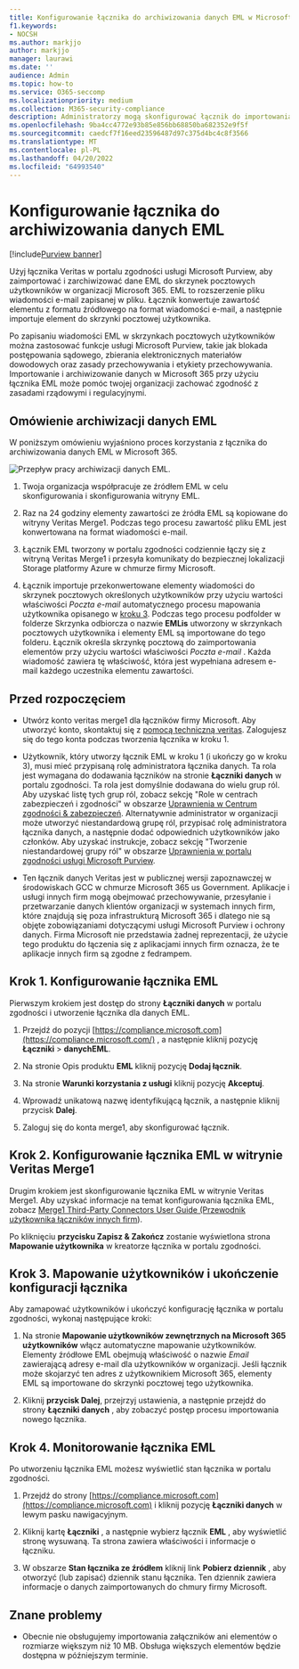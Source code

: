 ```yaml
---
title: Konfigurowanie łącznika do archiwizowania danych EML w Microsoft 365
f1.keywords:
- NOCSH
ms.author: markjjo
author: markjjo
manager: laurawi
ms.date: ''
audience: Admin
ms.topic: how-to
ms.service: O365-seccomp
ms.localizationpriority: medium
ms.collection: M365-security-compliance
description: Administratorzy mogą skonfigurować łącznik do importowania i archiwizowania danych EML z usługi Veritas do Microsoft 365. Ten łącznik umożliwia archiwizowanie danych ze źródeł danych innych firm w Microsoft 365. Po zarchiwizowania tych danych można zarządzać danymi innych firm za pomocą funkcji zgodności, takich jak blokada prawna, wyszukiwanie zawartości i zasady przechowywania.
ms.openlocfilehash: 9ba4cc4772e93b85e856bb68850ba682352e9f5f
ms.sourcegitcommit: caedcf7f16eed23596487d97c375d4bc4c8f3566
ms.translationtype: MT
ms.contentlocale: pl-PL
ms.lasthandoff: 04/20/2022
ms.locfileid: "64993540"
---
```

# <a name="set-up-a-connector-to-archive-eml-data"></a>Konfigurowanie łącznika do archiwizowania danych EML

[!include[Purview banner](../includes/purview-rebrand-banner.md)]

Użyj łącznika Veritas w portalu zgodności usługi Microsoft Purview, aby zaimportować i zarchiwizować dane EML do skrzynek pocztowych użytkowników w organizacji Microsoft 365. EML to rozszerzenie pliku wiadomości e-mail zapisanej w pliku. Łącznik konwertuje zawartość elementu z formatu źródłowego na format wiadomości e-mail, a następnie importuje element do skrzynki pocztowej użytkownika.

Po zapisaniu wiadomości EML w skrzynkach pocztowych użytkowników można zastosować funkcje usługi Microsoft Purview, takie jak blokada postępowania sądowego, zbierania elektronicznych materiałów dowodowych oraz zasady przechowywania i etykiety przechowywania. Importowanie i archiwizowanie danych w Microsoft 365 przy użyciu łącznika EML może pomóc twojej organizacji zachować zgodność z zasadami rządowymi i regulacyjnymi.

## <a name="overview-of-archiving-eml-data"></a>Omówienie archiwizacji danych EML

W poniższym omówieniu wyjaśniono proces korzystania z łącznika do archiwizowania danych EML w Microsoft 365.

![Przepływ pracy archiwizacji danych EML.](../media/EMLConnectorWorkflow.png)

1. Twoja organizacja współpracuje ze źródłem EML w celu skonfigurowania i skonfigurowania witryny EML.

2. Raz na 24 godziny elementy zawartości ze źródła EML są kopiowane do witryny Veritas Merge1. Podczas tego procesu zawartość pliku EML jest konwertowana na format wiadomości e-mail.

3. Łącznik EML tworzony w portalu zgodności codziennie łączy się z witryną Veritas Merge1 i przesyła komunikaty do bezpiecznej lokalizacji Storage platformy Azure w chmurze firmy Microsoft.

4. Łącznik importuje przekonwertowane elementy wiadomości do skrzynek pocztowych określonych użytkowników przy użyciu wartości właściwości *Poczta e-mail* automatycznego procesu mapowania użytkownika opisanego w [kroku 3](#step-3-map-users-and-complete-the-connector-setup). Podczas tego procesu podfolder w folderze Skrzynka odbiorcza o nazwie **EMLis** utworzony w skrzynkach pocztowych użytkownika i elementy EML są importowane do tego folderu. Łącznik określa skrzynkę pocztową do zaimportowania elementów przy użyciu wartości właściwości *Poczta e-mail* . Każda wiadomość zawiera tę właściwość, która jest wypełniana adresem e-mail każdego uczestnika elementu zawartości.

## <a name="before-you-begin"></a>Przed rozpoczęciem

- Utwórz konto veritas merge1 dla łączników firmy Microsoft. Aby utworzyć konto, skontaktuj się z [pomocą techniczną veritas](https://globanet.com/ms-connectors-contact). Zalogujesz się do tego konta podczas tworzenia łącznika w kroku 1.

- Użytkownik, który utworzy łącznik EML w kroku 1 (i ukończy go w kroku 3), musi mieć przypisaną rolę administratora łącznika danych. Ta rola jest wymagana do dodawania łączników na stronie **Łączniki danych** w portalu zgodności. Ta rola jest domyślnie dodawana do wielu grup ról. Aby uzyskać listę tych grup ról, zobacz sekcję "Role w centrach zabezpieczeń i zgodności" w obszarze [Uprawnienia w Centrum zgodności & zabezpieczeń](../security/office-365-security/permissions-in-the-security-and-compliance-center.md#roles-in-the-security--compliance-center). Alternatywnie administrator w organizacji może utworzyć niestandardową grupę ról, przypisać rolę administratora łącznika danych, a następnie dodać odpowiednich użytkowników jako członków. Aby uzyskać instrukcje, zobacz sekcję "Tworzenie niestandardowej grupy ról" w obszarze [Uprawnienia w portalu zgodności usługi Microsoft Purview](microsoft-365-compliance-center-permissions.md#create-a-custom-role-group).

- Ten łącznik danych Veritas jest w publicznej wersji zapoznawczej w środowiskach GCC w chmurze Microsoft 365 us Government. Aplikacje i usługi innych firm mogą obejmować przechowywanie, przesyłanie i przetwarzanie danych klientów organizacji w systemach innych firm, które znajdują się poza infrastrukturą Microsoft 365 i dlatego nie są objęte zobowiązaniami dotyczącymi usługi Microsoft Purview i ochrony danych. Firma Microsoft nie przedstawia żadnej reprezentacji, że użycie tego produktu do łączenia się z aplikacjami innych firm oznacza, że te aplikacje innych firm są zgodne z fedrampem.

## <a name="step-1-set-up-an-eml-connector"></a>Krok 1. Konfigurowanie łącznika EML

Pierwszym krokiem jest dostęp do strony **Łączniki danych** w portalu zgodności i utworzenie łącznika dla danych EML.

1. Przejdź do pozycji [https://compliance.microsoft.com](https://compliance.microsoft.com/) , a następnie kliknij pozycję **Łączniki** >  **danychEML**.

2. Na stronie Opis produktu **EML** kliknij pozycję **Dodaj łącznik**.

3. Na stronie **Warunki korzystania z usługi** kliknij pozycję **Akceptuj**.

4. Wprowadź unikatową nazwę identyfikującą łącznik, a następnie kliknij przycisk **Dalej**.

5. Zaloguj się do konta merge1, aby skonfigurować łącznik.

## <a name="step-2-configure-the-eml-connector-on-the-veritas-merge1-site"></a>Krok 2. Konfigurowanie łącznika EML w witrynie Veritas Merge1

Drugim krokiem jest skonfigurowanie łącznika EML w witrynie Veritas Merge1. Aby uzyskać informacje na temat konfigurowania łącznika EML, zobacz [Merge1 Third-Party Connectors User Guide (Przewodnik użytkownika łączników innych firm](https://docs.ms.merge1.globanetportal.com/Merge1%20Third-Party%20Connectors%20EML%20User%20Guide%20.pdf)).

Po kliknięciu **przycisku Zapisz & Zakończ** zostanie wyświetlona strona **Mapowanie użytkownika** w kreatorze łącznika w portalu zgodności.

## <a name="step-3-map-users-and-complete-the-connector-setup"></a>Krok 3. Mapowanie użytkowników i ukończenie konfiguracji łącznika

Aby zamapować użytkowników i ukończyć konfigurację łącznika w portalu zgodności, wykonaj następujące kroki:

1. Na stronie **Mapowanie użytkowników zewnętrznych na Microsoft 365 użytkowników** włącz automatyczne mapowanie użytkowników. Elementy źródłowe EML obejmują właściwość o nazwie *Email* zawierającą adresy e-mail dla użytkowników w organizacji. Jeśli łącznik może skojarzyć ten adres z użytkownikiem Microsoft 365, elementy EML są importowane do skrzynki pocztowej tego użytkownika.

2. Kliknij **przycisk Dalej**, przejrzyj ustawienia, a następnie przejdź do strony **Łączniki danych** , aby zobaczyć postęp procesu importowania nowego łącznika.

## <a name="step-4-monitor-the-eml-connector"></a>Krok 4. Monitorowanie łącznika EML

Po utworzeniu łącznika EML możesz wyświetlić stan łącznika w portalu zgodności.

1. Przejdź do strony [https://compliance.microsoft.com](https://compliance.microsoft.com) i kliknij pozycję **Łączniki danych** w lewym pasku nawigacyjnym.

2. Kliknij kartę **Łączniki** , a następnie wybierz łącznik **EML** , aby wyświetlić stronę wysuwaną. Ta strona zawiera właściwości i informacje o łączniku.

3. W obszarze **Stan łącznika ze źródłem** kliknij link **Pobierz dziennik** , aby otworzyć (lub zapisać) dziennik stanu łącznika. Ten dziennik zawiera informacje o danych zaimportowanych do chmury firmy Microsoft.

## <a name="known-issues"></a>Znane problemy

- Obecnie nie obsługujemy importowania załączników ani elementów o rozmiarze większym niż 10 MB. Obsługa większych elementów będzie dostępna w późniejszym terminie.